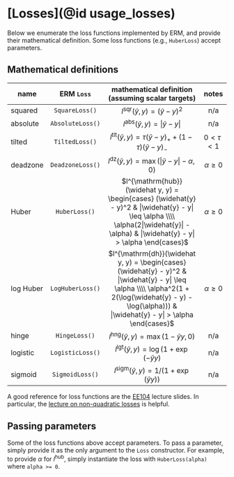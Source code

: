# [Losses](@id usage_losses)

Below we enumerate the loss functions implemented by ERM, and provide their mathematical definition.
Some loss functions (e.g., `HuberLoss`) accept parameters. 

## Mathematical definitions

|       name   |     ERM `Loss`     | mathematical definition  (assuming scalar targets)                 |  notes         |
| -----------  | :-----------------:| :-----------------------------------------------------------------------------: | :-------------:|
| squared      |  `SquareLoss()`    | $l^{\mathrm{sqr}}(\widehat{y}, y) = (\widehat{y} - y)^2$                        | n/a            |
| absolute     |  `AbsoluteLoss()`  | $l^{\mathrm{abs}}(\widehat y, y) =  \|\widehat y - y\|$                                  | n/a            |
| tilted       |  `TiltedLoss()`    | $l^{\mathrm{tlt}}(\widehat y, y) = \tau(\widehat y - y)_+ + (1 - \tau)(\widehat y - y)_{-}$ | $0 < \tau < 1$ |  
| deadzone     |  `DeadzoneLoss()`  | $l^{\mathrm{dz}}(\widehat y, y) = \max(\|\widehat y - y\| - \alpha, 0)$                   | $\alpha \geq 0$|
| Huber        |  `HuberLoss()`     | $l^{\mathrm{hub}}(\widehat y, y) = \begin{cases} (\widehat{y} - y)^2 & \|\widehat{y} - y\| \leq \alpha \\\\ \alpha(2\|\widehat{y}\| - \alpha) & \|\widehat{y} - y\| > \alpha \end{cases}$ | $\alpha \geq 0$  |
| log Huber    |  `LogHuberLoss()`  | $l^{\mathrm{dh}}(\widehat y, y) = \begin{cases} (\widehat{y} - y)^2 & \|\widehat{y} - y\| \leq \alpha \\\\ \alpha^2(1 + 2(\log(\widehat{y} - y) - \log(\alpha))) & \|\widehat{y} - y\| > \alpha \end{cases}$ | $\alpha \geq 0$  |
| hinge        |  `HingeLoss()`     | $l^{\mathrm{hng}}(\widehat y, y) = \max(1 - \widehat{y} y, 0)$ |  n/a         |
| logistic     |  `LogisticLoss()`  | $l^{\mathrm{lgt}}(\widehat y, y) = \log(1 + \exp(-\widehat y y)$ |     n/a    |
| sigmoid      |  `SigmoidLoss()`   | $l^{\mathrm{sigm}}(\widehat y, y) = 1/(1 + \exp(\widehat y y))$                  |         n/a  |

A good reference for loss functions are the [EE104](http://ee104.stanford.edu) lecture slides. In particular, the
[lecture on non-quadratic losses](http://ee104.stanford.edu/lectures/losses.pdf) is helpful.

## Passing parameters

Some of the loss functions above accept parameters. To pass a parameter, simply provide it as the only argument to the `Loss` constructor.
For example, to provide $\alpha$ for $l^{\mathrm{hub}}$, simply instantiate the loss with `HuberLoss(alpha)` where `alpha >= 0`.
